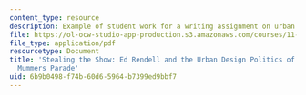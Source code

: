 ```yaml
---
content_type: resource
description: Example of student work for a writing assignment on urban design politics.
file: https://ol-ocw-studio-app-production.s3.amazonaws.com/courses/11-302j-urban-design-politics-spring-2010/6b9b0498f74b60d65964b7399ed9bbf7_MIT11_302JS10_whitlow1.pdf
file_type: application/pdf
resourcetype: Document
title: 'Stealing the Show: Ed Rendell and the Urban Design Politics of Philadelphia''s
  Mummers Parade'
uid: 6b9b0498-f74b-60d6-5964-b7399ed9bbf7
---
```

